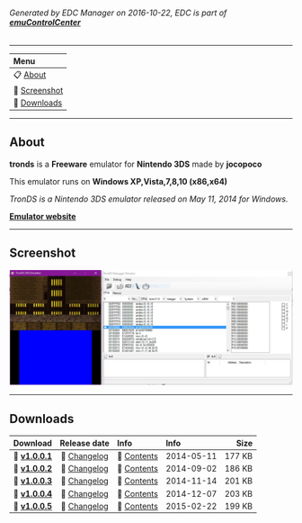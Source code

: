 ###### Generated by EDC Manager on 2016-10-22, EDC is part of [**emuControlCenter**](https://github.com/PhoenixInteractiveNL/emuControlCenter/wiki)
***
| **Menu** |
|:---------|
| :clipboard: [About](#about) |
| :sunrise: [Screenshot](#screenshot) |
| :floppy_disk: [Downloads](#downloads) |
***
## About
**tronds** is a **Freeware** emulator for **Nintendo 3DS** made by **jocopoco**

This emulator runs on **Windows XP,Vista,7,8,10 (x86,x64)**

_TronDS is a Nintendo 3DS emulator released on May 11, 2014 for Windows._

[**Emulator website**](http://trondsemu.byethost15.com/)
***
## Screenshot
![](https://raw.githubusercontent.com/PhoenixInteractiveNL/edc-masterhook/master/downloadhooks/tronds/tronds_screen.jpg)
***
## Downloads
| Download | Release date  | Info       | Info       | Size       |
|:---------|:-------------:|:-----------|:-----------|-----------:|
| :floppy_disk: [**v1.0.0.1**](https://github.com/PhoenixInteractiveNL/edc-repo0001/raw/master/tronds/1.0.0.1.7z) | :page_facing_up: [Changelog](https://github.com/PhoenixInteractiveNL/edc-repo0001/raw/master/tronds/1.0.0.1_changelog.txt) | :mag_right: [Contents](https://github.com/PhoenixInteractiveNL/edc-repo0001/raw/master/tronds/1.0.0.1_contents.txt) | 2014-05-11 | 177 KB |
| :floppy_disk: [**v1.0.0.2**](https://github.com/PhoenixInteractiveNL/edc-repo0001/raw/master/tronds/1.0.0.2.7z) | :page_facing_up: [Changelog](https://github.com/PhoenixInteractiveNL/edc-repo0001/raw/master/tronds/1.0.0.2_changelog.txt) | :mag_right: [Contents](https://github.com/PhoenixInteractiveNL/edc-repo0001/raw/master/tronds/1.0.0.2_contents.txt) | 2014-09-02 | 186 KB |
| :floppy_disk: [**v1.0.0.3**](https://github.com/PhoenixInteractiveNL/edc-repo0001/raw/master/tronds/1.0.0.3.7z) | :page_facing_up: [Changelog](https://github.com/PhoenixInteractiveNL/edc-repo0001/raw/master/tronds/1.0.0.3_changelog.txt) | :mag_right: [Contents](https://github.com/PhoenixInteractiveNL/edc-repo0001/raw/master/tronds/1.0.0.3_contents.txt) | 2014-11-14 | 201 KB |
| :floppy_disk: [**v1.0.0.4**](https://github.com/PhoenixInteractiveNL/edc-repo0001/raw/master/tronds/1.0.0.4.7z) | :page_facing_up: [Changelog](https://github.com/PhoenixInteractiveNL/edc-repo0001/raw/master/tronds/1.0.0.4_changelog.txt) | :mag_right: [Contents](https://github.com/PhoenixInteractiveNL/edc-repo0001/raw/master/tronds/1.0.0.4_contents.txt) | 2014-12-07 | 203 KB |
| :floppy_disk: [**v1.0.0.5**](https://github.com/PhoenixInteractiveNL/edc-repo0001/raw/master/tronds/1.0.0.5.7z) | :page_facing_up: [Changelog](https://github.com/PhoenixInteractiveNL/edc-repo0001/raw/master/tronds/1.0.0.5_changelog.txt) | :mag_right: [Contents](https://github.com/PhoenixInteractiveNL/edc-repo0001/raw/master/tronds/1.0.0.5_contents.txt) | 2015-02-22 | 199 KB |
